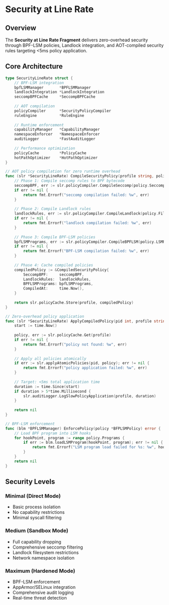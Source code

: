 # Security at Line Rate

## Overview

The **Security at Line Rate Fragment** delivers zero-overhead security through BPF-LSM policies, Landlock integration, and AOT-compiled security rules targeting <5ms policy application.

## Core Architecture

```go
type SecurityLineRate struct {
    // BPF-LSM integration
    bpfLSMManager       *BPFLSMManager
    landlockIntegration *LandlockIntegration
    seccompBPFCache     *SeccompBPFCache
    
    // AOT compilation
    policyCompiler      *SecurityPolicyCompiler
    ruleEngine          *RuleEngine
    
    // Runtime enforcement
    capabilityManager   *CapabilityManager
    namespaceEnforcer   *NamespaceEnforcer
    auditLogger         *FastAuditLogger
    
    // Performance optimization
    policyCache         *PolicyCache
    hotPathOptimizer    *HotPathOptimizer
}

// AOT policy compilation for zero runtime overhead
func (slr *SecurityLineRate) CompileSecurityPolicy(profile string, policy *SecurityPolicy) error {
    // Phase 1: Compile seccomp rules to BPF bytecode
    seccompBPF, err := slr.policyCompiler.CompileSeccomp(policy.SeccompRules)
    if err != nil {
        return fmt.Errorf("seccomp compilation failed: %w", err)
    }
    
    // Phase 2: Compile Landlock rules
    landlockRules, err := slr.policyCompiler.CompileLandlock(policy.FilesystemRules)
    if err != nil {
        return fmt.Errorf("landlock compilation failed: %w", err)
    }
    
    // Phase 3: Compile BPF-LSM policies
    bpfLSMPrograms, err := slr.policyCompiler.CompileBPFLSM(policy.LSMRules)
    if err != nil {
        return fmt.Errorf("BPF-LSM compilation failed: %w", err)
    }
    
    // Phase 4: Cache compiled policies
    compiledPolicy := &CompiledSecurityPolicy{
        SeccompBPF:     seccompBPF,
        LandlockRules:  landlockRules,
        BPFLSMPrograms: bpfLSMPrograms,
        CompiledAt:     time.Now(),
    }
    
    return slr.policyCache.Store(profile, compiledPolicy)
}

// Zero-overhead policy application
func (slr *SecurityLineRate) ApplyCompiledPolicy(pid int, profile string) error {
    start := time.Now()
    
    policy, err := slr.policyCache.Get(profile)
    if err != nil {
        return fmt.Errorf("policy not found: %w", err)
    }
    
    // Apply all policies atomically
    if err := slr.applyAtomicPolicies(pid, policy); err != nil {
        return fmt.Errorf("policy application failed: %w", err)
    }
    
    // Target: <5ms total application time
    duration := time.Since(start)
    if duration > 5*time.Millisecond {
        slr.auditLogger.LogSlowPolicyApplication(profile, duration)
    }
    
    return nil
}

// BPF-LSM enforcement
func (blm *BPFLSMManager) EnforcePolicy(policy *BFPLSMPolicy) error {
    // Load BPF program into LSM hooks
    for hookPoint, program := range policy.Programs {
        if err := blm.loadLSMProgram(hookPoint, program); err != nil {
            return fmt.Errorf("LSM program load failed for %s: %w", hookPoint, err)
        }
    }
    return nil
}
```

## Security Levels

### Minimal (Direct Mode)
- Basic process isolation
- No capability restrictions
- Minimal syscall filtering

### Medium (Sandbox Mode)  
- Full capability dropping
- Comprehensive seccomp filtering
- Landlock filesystem restrictions
- Network namespace isolation

### Maximum (Hardened Mode)
- BPF-LSM enforcement
- AppArmor/SELinux integration
- Comprehensive audit logging
- Real-time threat detection
